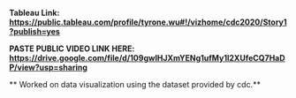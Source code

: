 
**Tableau Link: https://public.tableau.com/profile/tyrone.wu#!/vizhome/cdc2020/Story1?publish=yes**

**PASTE PUBLIC VIDEO LINK HERE: https://drive.google.com/file/d/109gwIHJXmYENg1ufMy1l2XUfeCQ7HaDP/view?usp=sharing**

** Worked on data visualization using the dataset provided by cdc.**

